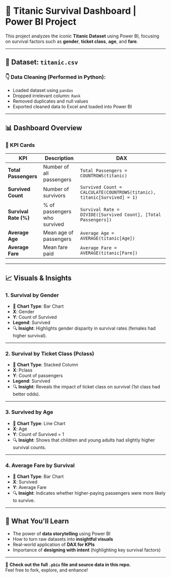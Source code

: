 # 🚢 Titanic Survival Dashboard | Power BI Project

This project analyzes the iconic **Titanic Dataset** using Power BI, focusing on survival factors such as **gender**, **ticket class**, **age**, and **fare**.

---

## 📁 Dataset: `titanic.csv`

### 👇 Data Cleaning (Performed in Python):
- Loaded dataset using `pandas`
- Dropped irrelevant column: `Rank`
- Removed duplicates and null values
- Exported cleaned data to Excel and loaded into Power BI

---

## 📊 Dashboard Overview

### 🎯 KPI Cards
| KPI | Description | DAX |
|---|---|---|
| **Total Passengers** | Number of all passengers | `Total Passengers = COUNTROWS(titanic)` |
| **Survived Count** | Number of survivors | `Survived Count = CALCULATE(COUNTROWS(titanic), titanic[Survived] = 1)` |
| **Survival Rate (%)** | % of passengers who survived | `Survival Rate = DIVIDE([Survived Count], [Total Passengers])` |
| **Average Age** | Mean age of passengers | `Average Age = AVERAGE(titanic[Age])` |
| **Average Fare** | Mean fare paid | `Average Fare = AVERAGE(titanic[Fare])` |

---

## 📈 Visuals & Insights

### 1. **Survival by Gender**
- 📌 **Chart Type**: Bar Chart
- **X**: Gender  
- **Y**: Count of Survived  
- **Legend**: Survived  
- 🔍 **Insight**: Highlights gender disparity in survival rates (females had higher survival).

---

### 2. **Survival by Ticket Class (Pclass)**
- 📌 **Chart Type**: Stacked Column  
- **X**: Pclass  
- **Y**: Count of passengers  
- **Legend**: Survived  
- 🔍 **Insight**: Reveals the impact of ticket class on survival (1st class had better odds).

---

### 3. **Survived by Age**
- 📌 **Chart Type**: Line Chart  
- **X**: Age  
- **Y**: Count of Survived = 1  
- 🔍 **Insight**: Shows that children and young adults had slightly higher survival counts.

---

### 4. **Average Fare by Survival**
- 📌 **Chart Type**: Bar Chart  
- **X**: Survived  
- **Y**: Average Fare  
- 🔍 **Insight**: Indicates whether higher-paying passengers were more likely to survive.

---

## 🧠 What You'll Learn
- The power of **data storytelling** using Power BI
- How to turn raw datasets into **insightful visuals**
- Real-world application of **DAX for KPIs**
- Importance of **designing with intent** (highlighting key survival factors)

---

🔗 **Check out the full `.pbix` file and source data in this repo.**  
Feel free to fork, explore, and enhance!
